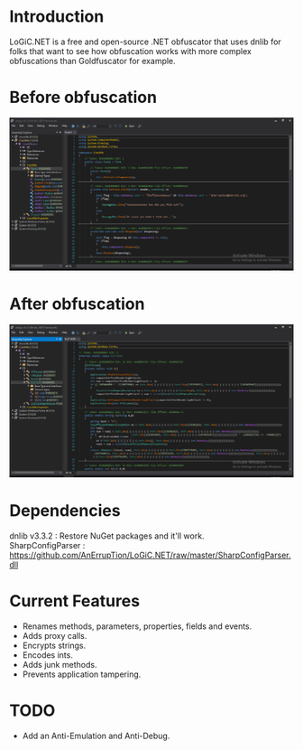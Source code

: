 # Introduction
LoGiC.NET is a free and open-source .NET obfuscator that uses dnlib for folks that want to see how obfuscation works with more complex obfuscations than Goldfuscator for example.

# Before obfuscation
<img src="https://github.com/AnErrupTion/LoGiC.NET/raw/master/before.PNG">

# After obfuscation
<img src="https://github.com/AnErrupTion/LoGiC.NET/raw/master/after.PNG">

# Dependencies
dnlib v3.3.2 : Restore NuGet packages and it'll work.<br/>
SharpConfigParser : https://github.com/AnErrupTion/LoGiC.NET/raw/master/SharpConfigParser.dll

# Current Features
- Renames methods, parameters, properties, fields and events.
- Adds proxy calls.
- Encrypts strings.
- Encodes ints.
- Adds junk methods.
- Prevents application tampering.

# TODO
- Add an Anti-Emulation and Anti-Debug.
